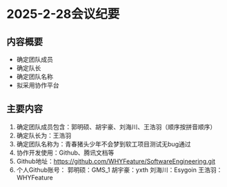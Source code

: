 # 2025-2-28会议纪要

## 内容概要

* 确定团队成员
* 确定队长
* 确定团队名称
* 拟采用协作平台

## 主要内容

1. 确定团队成员包含：郭明硕、胡宇豪、刘海川、王浩羽（顺序按拼音顺序）
2. 确定队长为：王浩羽
3. 确定团队名称为：青春猪头少年不会梦到软工项目测试无bug通过
4. 协作开发使用：Github、腾讯文档等
5. Github地址：https://github.com/WHYFeature/SoftwareEngineering.git
6. 个人Github账号：
   郭明硕：GMS_1
   胡宇豪：yxth
   刘海川：Esygoin
   王浩羽：WHYFeature
